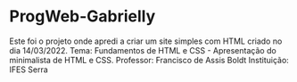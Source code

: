 # ProgWeb-Gabrielly
Este foi o projeto onde apredi a criar um site simples com HTML criado no dia 14/03/2022.
Tema: Fundamentos de HTML e CSS - Apresentação do minimalista de HTML e CSS.
Professor: Francisco de Assis Boldt
Instituição: IFES Serra
